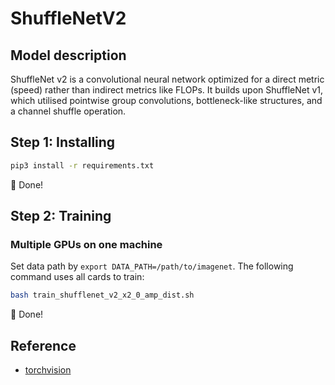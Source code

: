 # ShuffleNetV2
## Model description
ShuffleNet v2 is a convolutional neural network optimized for a direct metric (speed) rather than indirect metrics like FLOPs. It builds upon ShuffleNet v1, which utilised pointwise group convolutions, bottleneck-like structures, and a channel shuffle operation.
## Step 1: Installing
```bash
pip3 install -r requirements.txt
```
:beers: Done!

## Step 2: Training
### Multiple GPUs on one machine
Set data path by `export DATA_PATH=/path/to/imagenet`. The following command uses all cards to train:

```bash
bash train_shufflenet_v2_x2_0_amp_dist.sh
```
:beers: Done!


## Reference
- [torchvision](https://github.com/pytorch/vision/tree/main/references/classification#shufflenet-v2)
